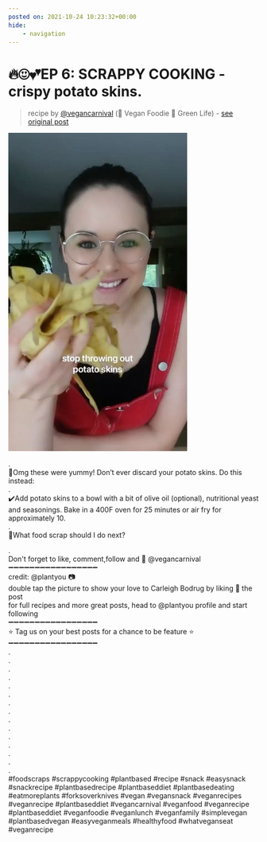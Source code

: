 ```yaml
---
posted on: 2021-10-24 10:23:32+00:00
hide:
    - navigation
---
```


# 🔥😍💕EP 6: SCRAPPY COOKING - crispy potato skins. 

> recipe by [@vegancarnival](https://www.instagram.com/vegancarnival/) 
(🍅 Vegan Foodie 💚 Green Life) - [see original post](https://instagram.com/p/CVaGmDXKY-T)

![](../img/vegancarnival_24-10-2021_1010.png)

.  
🙏Omg these were yummy! Don’t ever discard your potato skins. Do this instead:  
.  
✔️Add potato skins to a bowl with a bit of olive oil (optional), nutritional yeast and seasonings. Bake in a 400F oven for 25 minutes or air fry for approximately 10.  
.  
🥰What food scrap should I do next?  
  
.  
Don't forget to like, comment,follow and 🔔 @vegancarnival  
➖➖➖➖➖➖➖➖➖➖➖➖➖➖➖➖➖  
credit: @plantyou 📷  
double tap the picture to show your love to Carleigh Bodrug by liking 💖 the post  
for full recipes and more great posts, head to @plantyou profile and start following  
➖➖➖➖➖➖➖➖➖➖➖➖➖➖➖➖➖  
⭐ Tag us on your best posts for a chance to be feature ⭐  
➖➖➖➖➖➖➖➖➖➖➖➖➖➖➖➖➖  
.  
.  
.  
.  
.  
.  
.  
.  
.  
.  
.  
.  
.  
.  
.  
\#foodscraps \#scrappycooking \#plantbased \#recipe \#snack \#easysnack \#snackrecipe \#plantbasedrecipe \#plantbaseddiet \#plantbasedeating \#eatmoreplants \#forksoverknives \#vegan \#vegansnack \#veganrecipes \#veganrecipe \#plantbaseddiet \#vegancarnival \#veganfood \#veganrecipe \#plantbaseddiet \#veganfoodie \#veganlunch \#veganfamily \#simplevegan \#plantbasedvegan \#easyveganmeals \#healthyfood \#whatveganseat \#veganrecipe   